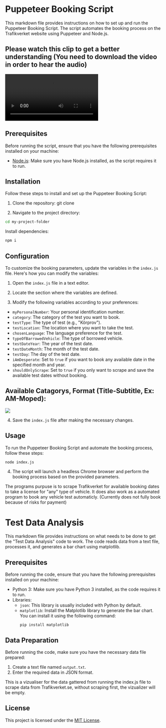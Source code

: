 # Puppeteer Booking Script

This markdown file provides instructions on how to set up and run the Puppeteer Booking Script. The script automates the booking process on the Trafikverket website using Puppeteer and Node.js.

## Please watch this clip to get a better understanding (You need to download the video in order to hear the audio)

<video controls>
  <source src="Video\WebscraperProjekt (2).mp4" type="video/mp4">
  Your browser does not support the video tag.
</video>

## Prerequisites

Before running the script, ensure that you have the following prerequisites installed on your machine:

- [Node.js](https://nodejs.org/en/download/): Make sure you have Node.js installed, as the script requires it to run.

## Installation

Follow these steps to install and set up the Puppeteer Booking Script:

1. Clone the repository:
   git clone <repository-url>

2. Navigate to the project directory:

```sh
cd my-project-folder
```

Install dependencies:

```sh
npm i
```

## Configuration

To customize the booking parameters, update the variables in the `index.js` file. Here's how you can modify the variables:

1. Open the `index.js` file in a text editor.

2. Locate the section where the variables are defined.

3. Modify the following variables according to your preferences:

- `myPersonalNumber`: Your personal identification number.
- `category`: The category of the test you want to book.
- `testType`: The type of test (e.g., "Körprov").
- `testLocation`: The location where you want to take the test.
- `chosenLanguage`: The language preference for the test.
- `typeOfBarrowedVehicle`: The type of borrowed vehicle.
- `testDateYear`: The year of the test date.
- `testDateMonth`: The month of the test date.
- `testDay`: The day of the test date.
- `iAmDesperate`: Set to `true` if you want to book any available date in the specified month and year.
- `shouldOnlyScrape`: Set to `true` if you only want to scrape and save the available test dates without booking.

## Available Catagorys, Format (Title-Subtitle, Ex: AM-Moped):

<img src="images\Skärmbild 2023-05-30 131037.png">

4. Save the `index.js` file after making the necessary changes.

## Usage

To run the Puppeteer Booking Script and automate the booking process, follow these steps:

```sh
node index.js
```

4. The script will launch a headless Chrome browser and perform the booking process based on the provided parameters.

The programs purpuse is to scrape Trafikverket for available booking dates to take a license for "any" type of vehicle. It does also work as a automated program to book any vehicle test automaticly. (Currently does not fully book because of risks for payment)

# Test Data Analysis

This markdown file provides instructions on what needs to be done to get the "Test Data Analysis" code to work. The code reads data from a text file, processes it, and generates a bar chart using matplotlib.

## Prerequisites

Before running the code, ensure that you have the following prerequisites installed on your machine:

- Python 3: Make sure you have Python 3 installed, as the code requires it to run.
- Libraries:
  - `json`: This library is usually included with Python by default.
  - `matplotlib`: Install the Matplotlib library to generate the bar chart. You can install it using the following command:
    ```
    pip install matplotlib
    ```

## Data Preparation

Before running the code, make sure you have the necessary data file prepared:

1. Create a text file named `output.txt`.
2. Enter the required data in JSON format.

This is a vizualiser for the data gattered from running the index.js file to scrape data from Trafikverket.se, without scraping first, the vizualizer will be empty.

## License

This project is licensed under the [MIT License](LICENSE).
